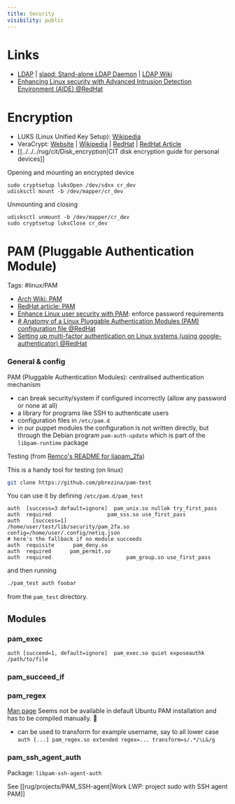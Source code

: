 ```yaml
---
title: Security
visibility: public
---
```

# Links

- [LDAP](https://ldap.com/) | [slapd: Stand-alone LDAP Daemon](https://linux.die.net/man/8/slapd) | [LDAP Wiki](http://ldapwiki.com/wiki/Main)
- [Enhancing Linux security with Advanced Intrusion Detection Environment (AIDE) @RedHat](https://www.redhat.com/sysadmin/linux-security-aide)

# Encryption

- LUKS (Linux Unified Key Setup): [Wikipedia](https://en.wikipedia.org/wiki/Linux_Unified_Key_Setup)
- VeraCrypt: [Website](https://www.veracrypt.fr/en/Home.html) | [Wikipedia](https://en.wikipedia.org/wiki/VeraCrypt) | [RedHat](https://access.redhat.com/solutions/100463) | [RedHat Article](https://www.redhat.com/sysadmin/disk-encryption-luks)
- [[../../../rug/cit/Disk_encryption|CIT disk encryption guide for personal devices]]

Opening and mounting an encrypted device

```
sudo cryptsetup luksOpen /dev/sdxx cr_dev
udisksctl mount -b /dev/mapper/cr_dev
```

Unmounting and closing

```
udisksctl unmount -b /dev/mapper/cr_dev
sudo cryptsetup luksClose cr_dev
```

# PAM (Pluggable Authentication Module)

Tags: #linux/PAM

- [Arch Wiki: PAM](https://wiki.archlinux.org/title/PAM)
- [RedHat article: PAM](https://www.redhat.com/sysadmin/pluggable-authentication-modules-pam)
- [Enhance Linux user security with PAM](https://www.redhat.com/sysadmin/linux-security-pam): enforce password requirements
- [# Anatomy of a Linux Pluggable Authentication Modules (PAM) configuration file @RedHat](https://www.redhat.com/sysadmin/pam-configuration-file)
- [Setting up multi-factor authentication on Linux systems (using google-authenticator) @RedHat](https://www.redhat.com/sysadmin/mfa-linux)

### General & config

PAM (Pluggable Authentication Modules): centralised authentication mechanism

- can break security/system if configured incorrectly (allow any password or none at all)
- a library for programs like SSH to authenticate users
- configuration files in `/etc/pam.d`
- in our puppet modules the configuration is not written directly, but through the Debian program `pam-auth-update` which is part of the `libpam-runtime` package

Testing (from [Remco's README for liapam_2fa](https://git.lwp.rug.nl/rwouts/pam_2fa/-/tree/master))

This is a handy tool for testing (on linux)

```bash
git clone https://github.com/pbrezina/pam-test
```

You can use it by defining `/etc/pam.d/pam_test`

```
auth  [success=3 default=ignore]  pam_unix.so nullok try_first_pass
auth  required                  pam_sss.so use_first_pass
auth    [success=1]                     /home/user/test/lib/security/pam_2fa.so config=/home/user/.config/netiq.json
# here's the fallback if no module succeeds
auth  requisite      pam_deny.so
auth  required      pam_permit.so
auth  required                        pam_group.so use_first_pass
```

and then running

```bash
./pam_test auth foobar
```

from the `pam_test` directory.

## Modules

### pam_exec

```
auth [succeed=1, default=ignore]  pam_exec.so quiet exposeauthk /path/to/file
```

### pam_succeed_if

### pam_regex

[Man page](https://www.gnu.org.ua/software/pam-modules/manual/html_chapter/regex.html)
Seems not be available in default Ubuntu PAM installation and has to be compiled manually. :facepalm:

- can be used to transform for example username, say to all lower case
  `auth [...] pam_regex.so extended regex=... transform=s/.*/\L&/g`

### pam_ssh_agent_auth

Package: `libpam-ssh-agent-auth`

See [[rug/projects/PAM_SSH-agent|Work LWP: project sudo with SSH agent PAM]]
